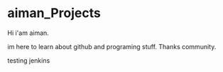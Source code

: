 # aiman_Projects

Hi i'am aiman.

im here to learn about github and programing stuff.
Thanks community.

testing jenkins
